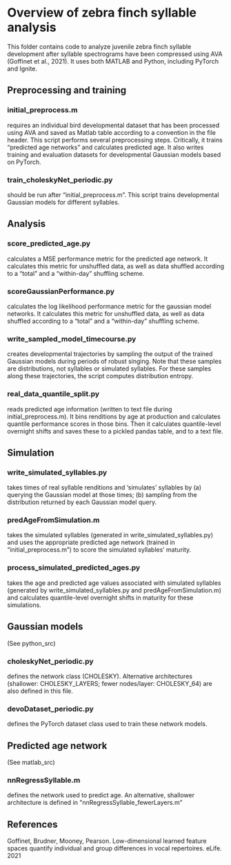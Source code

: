 # Overview of zebra finch syllable analysis

This folder contains code to analyze juvenile zebra finch syllable development after syllable spectrograms have been compressed using AVA (Goffinet et al., 2021). It uses both MATLAB and Python, including PyTorch and Ignite.

## Preprocessing and training
### initial_preprocess.m
requires an individual bird developmental dataset that has been processed using AVA and saved as Matlab table according to a convention in the file header. This script performs several preprocessing steps. Critically, it trains “predicted age networks” and calculates predicted age. It also writes training and evaluation datasets for developmental Gaussian models based on PyTorch.
### train_choleskyNet_periodic.py
should be run after “initial_preprocess.m”.  This script trains developmental Gaussian models for different syllables.
## Analysis
### score_predicted_age.py
calculates a MSE performance metric for the predicted age network. It calculates this metric for unshuffled data, as well as data shuffled according to a “total” and a “within-day” shuffling scheme.
### scoreGaussianPerformance.py
calculates the log likelihood performance metric for the gaussian model networks. It calculates this metric for unshuffled data, as well as data shuffled according to a “total” and a “within-day” shuffling scheme.
### write_sampled_model_timecourse.py
creates developmental trajectories by sampling the output of the trained Gaussian models during periods of robust singing. Note that these samples are distributions, not syllables or simulated syllables. For these samples along these trajectories, the script computes distribution entropy.
### real_data_quantile_split.py
reads predicted age information (written to text file during initial_preprocess.m). It bins renditions by age at production and calculates quantile performance scores in those bins. Then it calculates quantile-level overnight shifts and saves these to a pickled pandas table, and to a text file.
## Simulation
### write_simulated_syllables.py
takes times of real syllable renditions and ‘simulates’ syllables by (a) querying the Gaussian model at those times; (b) sampling from the distribution returned by each Gaussian model query.
### predAgeFromSimulation.m
takes the simulated syllables (generated in write_simulated_syllables.py) and uses the appropriate predicted age network (trained in “initial_preprocess.m”) to score the simulated syllables’ maturity.
### process_simulated_predicted_ages.py
 takes the age and predicted age values associated with simulated syllables (generated by write_simulated_syllables.py and predAgeFromSimulation.m) and calculates quantile-level overnight shifts in maturity for these simulations.
## Gaussian models
(See python_src)
### choleskyNet_periodic.py
defines the network class (CHOLESKY). Alternative architectures (shallower: CHOLESKY_LAYERS; fewer nodes/layer: CHOLESKY_64) are also defined in this file.
### devoDataset_periodic.py
defines the PyTorch dataset class used to train these network models.
## Predicted age network
(See matlab_src)
### nnRegressSyllable.m
defines the network used to predict age. An alternative, shallower architecture is defined in "nnRegressSyllable_fewerLayers.m”

## References
Goffinet, Brudner, Mooney, Pearson. Low-dimensional learned feature spaces quantify individual and group differences in vocal repertoires. eLife. 2021

